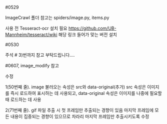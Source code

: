 #0529

ImageCrawl 폴더 참고는 spiders/image.py, items.py

사용 전 Tesseract-ocr 설치 필요
https://github.com/UB-Mannheim/tesseract/wiki 해당 링크 들어가 맞는 버전 설치



#0530

주석 # 3)번까지 참고 부탁드립니다....


#0607, image_modify 참고

수정

1(50번째 줄). image 불러오는 속성은 src와 data-original(추가)
src 속성은 이미지를 즉시 로드하여 표시하는 데 사용되고, data-original 속성은 이미지를 나중에 필요할 때 로드하는 데 사용


2(71번째 줄). gif 파일 추출 시 첫 프레임만 추출되는 경향이 있음
마지막 프레임에 모든 내용이 집중되는 경향이 있으므로 차라리 마지막 프레임만 추출시키도록 수정
